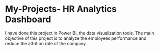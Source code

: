 # My-Projects- HR Analytics Dashboard

I have done this project in Power BI, the data visualization tools.
The main objective of this project is to analyze the employees performance and reduce the attrition rate of the company.
